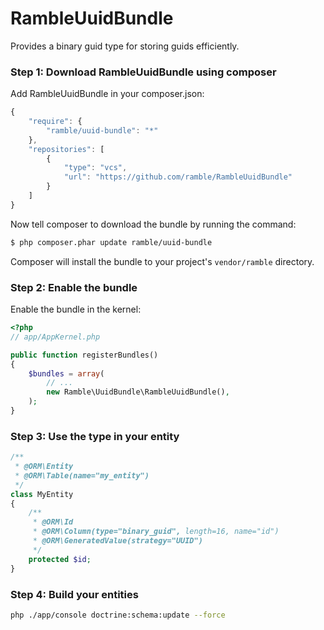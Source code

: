 RambleUuidBundle
================

Provides a binary guid type for storing guids efficiently.

### Step 1: Download RambleUuidBundle using composer

Add RambleUuidBundle in your composer.json:

```js
{
    "require": {
        "ramble/uuid-bundle": "*"
    },
    "repositories": [
        {
            "type": "vcs",
            "url": "https://github.com/ramble/RambleUuidBundle"
        }
    ]
}
```

Now tell composer to download the bundle by running the command:

``` bash
$ php composer.phar update ramble/uuid-bundle
```

Composer will install the bundle to your project's `vendor/ramble` directory.

### Step 2: Enable the bundle

Enable the bundle in the kernel:

``` php
<?php
// app/AppKernel.php

public function registerBundles()
{
    $bundles = array(
        // ...
        new Ramble\UuidBundle\RambleUuidBundle(),
    );
}
```

### Step 3: Use the type in your entity

``` php
/**
 * @ORM\Entity
 * @ORM\Table(name="my_entity")
 */
class MyEntity
{
    /**
     * @ORM\Id
     * @ORM\Column(type="binary_guid", length=16, name="id")
     * @ORM\GeneratedValue(strategy="UUID")
     */
    protected $id;
}
```

### Step 4: Build your entities

``` bash
php ./app/console doctrine:schema:update --force
```

